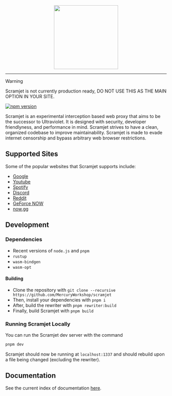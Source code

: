 <div align="center">
  <img src="assets/scramjet.png" height="200" />
</div>

---

> [!WARNING]  
> Scramjet is not currently production ready, DO NOT USE THIS AS THE MAIN OPTION IN YOUR SITE.

<a href="https://www.npmjs.com/package/@mercuryworkshop/scramjet"><img src="https://img.shields.io/npm/v/@mercuryworkshop/scramjet.svg?maxAge=3600" alt="npm version" /></a>

Scramjet is an experimental interception based web proxy that aims to be the successor to Ultraviolet. It is designed with security, developer friendlyness, and performance in mind. Scramjet strives to have a clean, organized codebase to improve maintainability. Scramjet is made to evade internet censorship and bypass arbitrary web browser restrictions.

## Supported Sites

Some of the popular websites that Scramjet supports include:

-   [Google](https://google.com)
-   [Youtube](https://www.youtube.com)
-   [Spotify](https://spotify.com)
-   [Discord](https://discord.com)
-   [Reddit](https://reddit.com)
-   [GeForce NOW](https://play.geforcenow.com/)
-   [now.gg](https://now.gg)

## Development

### Dependencies

-   Recent versions of `node.js` and `pnpm`
-   `rustup`
-   `wasm-bindgen`
-   `wasm-opt`

#### Building

-   Clone the repository with `git clone --recursive https://github.com/MercuryWorkshop/scramjet`
-   Then, install your dependencies with `pnpm i`
-   After, build the rewriter with `pnpm rewriter:build`
-   Finally, build Scramjet with `pnpm build`

### Running Scramjet Locally

You can run the Scramjet dev server with the command

```sh
pnpm dev
```

Scramjet should now be running at `localhost:1337` and should rebuild upon a file being changed (excluding the rewriter).

## Documentation

See the current index of documentation [here](./documentation/README.md).
